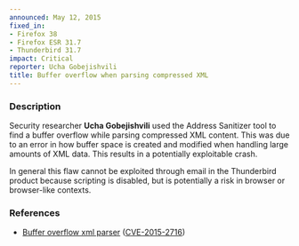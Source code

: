 ```yaml
---
announced: May 12, 2015
fixed_in:
- Firefox 38
- Firefox ESR 31.7
- Thunderbird 31.7
impact: Critical
reporter: Ucha Gobejishvili
title: Buffer overflow when parsing compressed XML
---
```


<h3>Description</h3>

<p>Security researcher <strong>Ucha Gobejishvili</strong> used the Address
Sanitizer tool to find a buffer overflow while parsing compressed XML content.
This was due to an error in how buffer space is created and modified when
handling large amounts of XML data. This results in a potentially exploitable
crash.
</p>

<p class="note">In general this flaw cannot be exploited through email in the
Thunderbird product because scripting is disabled, but is potentially a risk in
browser or browser-like contexts.</p>

<h3>References</h3>

<ul>
  <li><a href="https://bugzilla.mozilla.org/show_bug.cgi?id=1140537">
       Buffer overflow xml parser</a>
(<a href="http://cve.mitre.org/cgi-bin/cvename.cgi?name=CVE-2015-2716"
class="ex-ref">CVE-2015-2716</a>)</li>
</ul>



